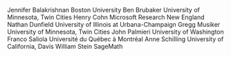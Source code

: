 
Jennifer Balakrishnan	Boston University
Ben Brubaker	University of Minnesota, Twin Cities
Henry Cohn	Microsoft Research New England
Nathan Dunfield	University of Illinois at Urbana-Champaign
Gregg Musiker	University of Minnesota, Twin Cities
John Palmieri	University of Washington
Franco Saliola	Université du Québec à Montréal
Anne Schilling	University of California, Davis
William Stein	SageMath
